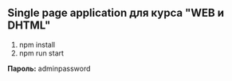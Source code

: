 ## Single page application для курса "WEB и DHTML"

1) npm install
2) npm run start

**Пароль:** adminpassword 